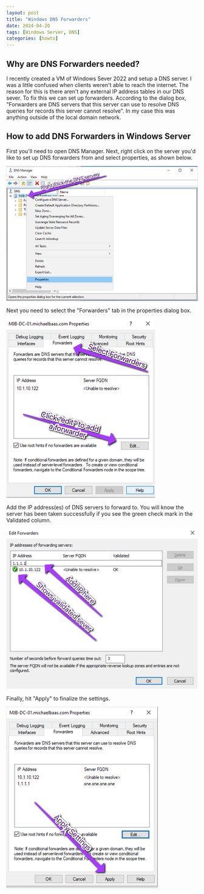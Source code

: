 ```yaml
---
layout: post
title: "Windows DNS Forwarders"
date: 2024-04-20
tags: [Windows Server, DNS]
categories: [howto]
---
```


## Why are DNS Forwarders needed?

I recently created a VM of Windows Sever 2022 and setup a DNS server. I
was a little confused when clients weren't able to reach the internet.
The reason for this is there aren't any external IP address tables in
our DNS sever. To fix this we can set up forwarders. According to the
dialog box, "Forwarders are DNS servers that this server can use to
resolve DNS queries for records this server cannot resolve". In my case
this was anything outside of the local domain network.

## How to add DNS Forwarders in Windows Server

First you'll need to open DNS Manager. Next, right click on the server you'd like to set up DNS forwarders from and select properties, as shown below.

![DNS Manager properties](/assets/img/dns-manager.png)


Next you need to select the "Forwarders" tab in the properties dialog
box.

![DNS Manager select forwarders](/assets/img/dns-add-forwarders.png)

Add the IP address(es) of DNS servers to forward to. You will know the server has been taken successfully if you see the green check mark in the Validated column.

![DNS add IP](/assets/img/dns-forwarders-ip.png)

Finally, hit "Apply" to finalize the settings. 

![Apply Settings](/assets/img/dns-apply-settings.png)
